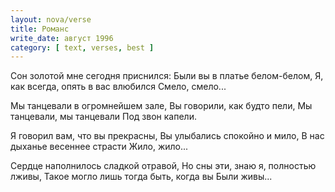 ```yaml
---
layout: nova/verse
title: Романс
write_date: август 1996
category: [ text, verses, best ]
---
```

Сон золотой мне сегодня приснился:
Были вы в платье белом-белом,
Я, как всегда, опять в вас влюбился
Смело, смело...

Мы танцевали в огромнейшем зале,
Вы говорили, как будто пели,
Мы танцевали, мы танцевали
Под звон капели.

Я говорил вам, что вы прекрасны,
Вы улыбались спокойно и мило,
В нас дыханье весеннее страсти
Жило, жило...

Сердце наполнилось сладкой отравой,
Но сны эти, знаю я, полностью лживы,
Такое могло лишь тогда быть, когда вы
Были живы...
